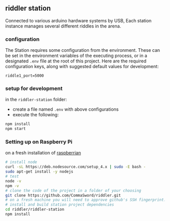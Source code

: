 ## riddler station
Connected to various arduino hardware systems by USB, Each station instance manages several different riddles in the arena.

### configuration
The Station requires some configuration from the environment. These can be set in the environment variables of the executing process, or in a designated ```.env``` file at the root of this project. Here are the required configuration keys, along with suggested default values for development:
```properties
riddle1_port=5000
```
### setup for development
in the ```riddler-station``` folder:
 - create a file named ```.env``` with above configurations
 - execute the following:
```bash
npm install 
npm start 
```

### Setting up on Raspberry Pi
on a fresh installation of [raspberrian](https://www.raspbian.org/)
```bash
# install node
curl -sL https://deb.nodesource.com/setup_4.x | sudo -E bash -
sudo apt-get install -y nodejs
# test
node -v
npm -v
# clone the code of the project in a folder of your choosing
git clone https://github.com/CommaSword/riddler.git
# on a fresh machine you will need to approve github's SSH fingerprint. It's OK if it matches this site :  https://help.github.com/articles/what-are-github-s-ssh-key-fingerprints/
# install and build station project dependencies 
cd riddler/riddler-station
npm install
```
